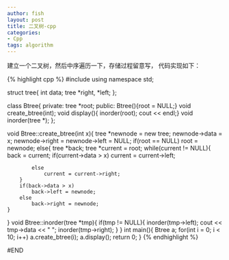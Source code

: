 ```yaml
---
author: fish
layout: post
title: 二叉树-cpp 
categories:
- Cpp 
tags: algorithm
---
```


建立一个二叉树，然后中序遍历一下，存储过程留意写， 代码实现如下：
<!--more-->

{% highlight cpp %}
#include<iostream>
using namespace std;

struct tree{
    int data;
    tree *right, *left;
};

class Btree{
    private:
        tree *root;
    public:
        Btree(){root = NULL;}
        void create_btree(int);
        void display(){ inorder(root); cout << endl;}
        void inorder(tree *);
};

void Btree::create_btree(int x){
    tree *newnode = new tree;
    newnode->data = x;
    newnode->right = newnode->left = NULL;
    if(root == NULL)
        root = newnode;
    else{
        tree *back;
        tree *current = root;
        while(current != NULL){
            back = current;
            if(current->data > x)
                current = current->left;
    
            else
                current = current->right;
        }
        if(back->data > x)
            back->left = newnode;
        else
            back->right = newnode;
    }
}
void Btree::inorder(tree *tmp){
    if(tmp != NULL){
        inorder(tmp->left);
        cout << tmp->data << " ";
        inorder(tmp->right);
    }
}
int main(){
    Btree a;
    for(int i = 0; i < 10; i++)
        a.create_btree(i);
    a.display();
    return 0;
}
{% endhighlight %}

#END
